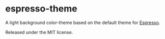 # espresso-theme

A light background color-theme based on the default theme for [Espresso][].

Released under the MIT license.

[espresso]: http://macrabbit.com/espresso/
